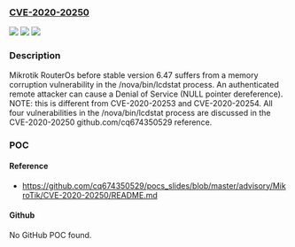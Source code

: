 ### [CVE-2020-20250](https://cve.mitre.org/cgi-bin/cvename.cgi?name=CVE-2020-20250)
![](https://img.shields.io/static/v1?label=Product&message=n%2Fa&color=blue)
![](https://img.shields.io/static/v1?label=Version&message=n%2Fa&color=blue)
![](https://img.shields.io/static/v1?label=Vulnerability&message=n%2Fa&color=brighgreen)

### Description

Mikrotik RouterOs before stable version 6.47 suffers from a memory corruption vulnerability in the /nova/bin/lcdstat process. An authenticated remote attacker can cause a Denial of Service (NULL pointer dereference). NOTE: this is different from CVE-2020-20253 and CVE-2020-20254. All four vulnerabilities in the /nova/bin/lcdstat process are discussed in the CVE-2020-20250 github.com/cq674350529 reference.

### POC

#### Reference
- https://github.com/cq674350529/pocs_slides/blob/master/advisory/MikroTik/CVE-2020-20250/README.md

#### Github
No GitHub POC found.

